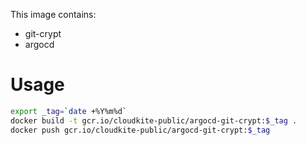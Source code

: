 This image contains:

* git-crypt
* argocd


# Usage
```bash
export _tag=`date +%Y%m%d`
docker build -t gcr.io/cloudkite-public/argocd-git-crypt:$_tag .
docker push gcr.io/cloudkite-public/argocd-git-crypt:$_tag
```

